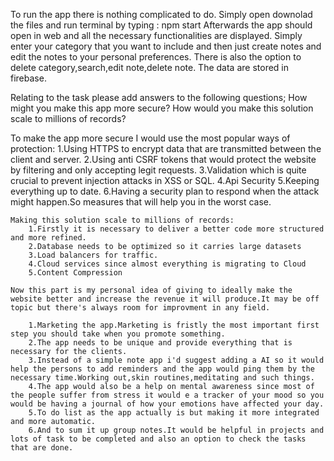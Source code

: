 To run the app there is nothing complicated to do.
Simply open downolad the files and run terminal by typing :
npm start
Afterwards the app should open in web and all the necessary functionalities are displayed.
Simply enter your category that you want to include and then just create notes and edit the notes to your personal preferences.
There is also the option to delete category,search,edit note,delete note.
The data are stored in firebase.

Relating to the task please add answers to the following questions;
How might you make this app more secure?
How would you make this solution scale to millions of records?

To make the app more secure I would use the most popular ways of protection:
1.Using HTTPS to encrypt data that are transmitted between the client and server.
2.Using anti CSRF tokens that would protect the website by filtering and only accepting legit requests.
3.Validation which is quite crucial to prevent injection attacks in XSS or SQL.
4.Api Security
5.Keeping everything up to date.
6.Having a security plan to respond when the attack might happen.So measures that will help you in the worst case.

    Making this solution scale to millions of records:
        1.Firstly it is necessary to deliver a better code more structured and more refined.
        2.Database needs to be optimized so it carries large datasets
        3.Load balancers for traffic.
        4.Cloud services since almost everything is migrating to Cloud
        5.Content Compression

    Now this part is my personal idea of giving to ideally make the website better and increase the revenue it will produce.It may be off topic but there's always room for improvment in any field.

        1.Marketing the app.Marketing is fristly the most important first step you should take when you promote something.
        2.The app needs to be unique and provide everything that is necessary for the clients.
        3.Instead of a simple note app i'd suggest adding a AI so it would help the persons to add reminders and the app would ping them by the necessary time.Working out,skin routines,meditating and such things.
        4.The app would also be a help on mental awareness since most of the people suffer from stress it would e a tracker of your mood so you would be having a journal of how your emotions have affected your day.
        5.To do list as the app actually is but making it more integrated and more automatic.
        6.And to sum it up group notes.It would be helpful in projects and lots of task to be completed and also an option to check the tasks that are done.
